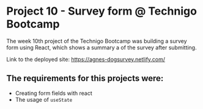 # Project 10 - Survey form @ Technigo Bootcamp

The week 10th project of the Technigo Bootcamp was building a survey form using React, which shows a summary a of the survey after submitting.

Link to the deployed site: https://agnes-dogsurvey.netlify.com/

## The requirements for this projects were:

- Creating form fields with react 
- The usage of `useState` 
